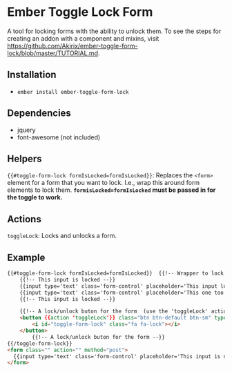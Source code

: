 # Ember Toggle Lock Form
A tool for locking forms with the ability to unlock them. To see the steps for creating an addon with a component and mixins, visit https://github.com/Akirix/ember-toggle-form-lock/blob/master/TUTORIAL.md.

## Installation

* `ember install ember-toggle-form-lock`

## Dependencies

* jquery
* font-awesome (not included)

## Helpers
`{{#toggle-form-lock formIsLocked=formIsLocked}}`: Replaces the `<form>` element for a form that you want to lock. I.e., wrap this around form elements to lock them. **`formisLocked=formIsLocked` must be passed in for the toggle to work.**

## Actions
`toggleLock`: Locks and unlocks a form.

## Example
```html
{{#toggle-form-lock formIsLocked=formIsLocked}}  {{!-- Wrapper to lock the input field --}}
    {{!-- This input is locked --}}
    {{input type='text' class='form-control' placeholder='This input locks/unlocks'}}
    {{input type='text' class='form-control' placeholder='This one too'}}
    {{!-- This input is locked --}}

    {{!-- A lock/unlock buton for the form  (use the 'toggleLock' action)--}}
    <button {{action 'toggleLock'}} class="btn btn-default btn-sm" type="button">
        <i id="toggle-form-lock" class="fa fa-lock"></i>
    </button>
        {{!-- A lock/unlock buton for the form --}}
{{/toggle-form-lock}}
<form class="" action="" method="post">
  {{input type='text' class='form-control' placeholder='This input is not affected'}}
</form>
```
